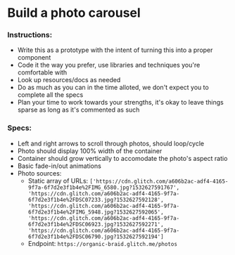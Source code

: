 # Build a photo carousel

[mock]: https://github.com/huyhong/photo_carousel/raw/master/photo_carousel_mock.png

### Instructions:
* Write this as a prototype with the intent of turning this into a proper component
* Code it the way you prefer, use libraries and techniques you're comfortable with
* Look up resources/docs as needed
* Do as much as you can in the time alloted, we don't expect you to complete all the specs
* Plan your time to work towards your strengths, it's okay to leave things sparse as long as it's commented as such

### Specs:
* Left and right arrows to scroll through photos, should loop/cycle
* Photo should display 100% width of the container
* Container should grow vertically to accomodate the photo's aspect ratio
* Basic fade-in/out animations
* Photo sources:
  * Static array of URLs: `['https://cdn.glitch.com/a606b2ac-adf4-4165-9f7a-6f7d2e3f1b4e%2FIMG_6580.jpg?1532627591767', 'https://cdn.glitch.com/a606b2ac-adf4-4165-9f7a-6f7d2e3f1b4e%2FDSC07233.jpg?1532627592128', 'https://cdn.glitch.com/a606b2ac-adf4-4165-9f7a-6f7d2e3f1b4e%2FIMG_5948.jpg?1532627592065', 'https://cdn.glitch.com/a606b2ac-adf4-4165-9f7a-6f7d2e3f1b4e%2FDSC06923.jpg?1532627592271', 'https://cdn.glitch.com/a606b2ac-adf4-4165-9f7a-6f7d2e3f1b4e%2FDSC06790.jpg?1532627592194']`
  * Endpoint: `https://organic-braid.glitch.me/photos`
